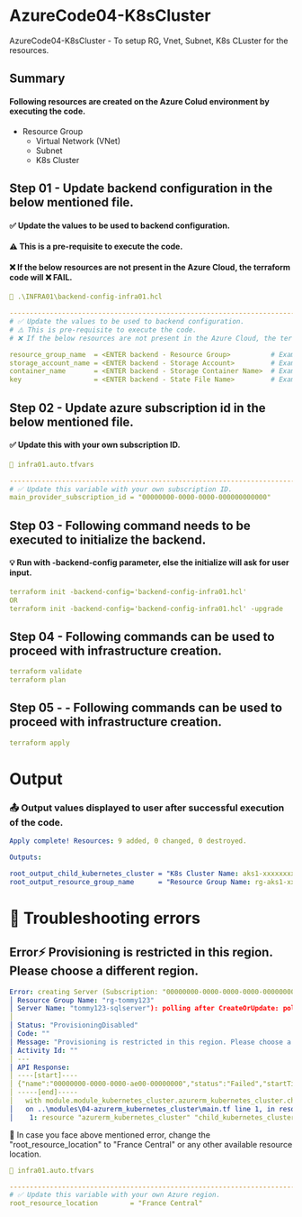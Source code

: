 # AzureCode04-K8sCluster
AzureCode04-K8sCluster - To setup RG, Vnet, Subnet, K8s CLuster for the resources.

## Summary
#### Following resources are created on the Azure Colud environment by executing the code.
- Resource Group
  - Virtual Network (VNet)
  - Subnet
  - K8s Cluster

## Step 01 - Update backend configuration in the below mentioned file.
#### ✅ Update the values to be used to backend configuration.
#### ⚠️ This is a pre-requisite to execute the code.
#### ❌ If the below resources are not present in the Azure Cloud, the terraform code will ❌ FAIL.
````yaml
📝 .\INFRA01\backend-config-infra01.hcl

---------------------------------------------------------------------------------------------------
# ✅ Update the values to be used to backend configuration.
# ⚠️ This is pre-requisite to execute the code.
# ❌ If the below resources are not present in the Azure Cloud, the terraform code will ❌ FAIL.

resource_group_name  = <ENTER backend - Resource Group>          # Example: "rg-backend"
storage_account_name = <ENTER backend - Storage Account>         # Example: "storageaccount"
container_name       = <ENTER backend - Storage Container Name>  # Example: "storagecontainer"
key                  = <ENTER backend - State File Name>         # Example: "a.terraform.tfstate"
````

## Step 02 - Update azure subscription id in the below mentioned file.
#### ✅ Update this with your own subscription ID.
````yaml
📝 infra01.auto.tfvars

---------------------------------------------------------------------------------------------------
# ✅ Update this variable with your own subscription ID.
main_provider_subscription_id = "00000000-0000-0000-000000000000"
````

## Step 03 - Following command needs to be executed to initialize the backend.
#### 💡 Run with -backend-config parameter, else the initialize will ask for user input.
````yaml
terraform init -backend-config='backend-config-infra01.hcl'
OR
terraform init -backend-config='backend-config-infra01.hcl' -upgrade
````

## Step 04 - Following commands can be used to proceed with infrastructure creation.
````yaml
terraform validate
terraform plan
````

## Step 05 - - Following commands can be used to proceed with infrastructure creation.
````yaml
terraform apply
````

# Output
### 📤 Output values displayed to user after successful execution of the code.
````yaml
Apply complete! Resources: 9 added, 0 changed, 0 destroyed.

Outputs:

root_output_child_kubernetes_cluster = "K8s Cluster Name: aks1-xxxxxxxxxx"          # ☸️ Kubernetes Cluster Name 
root_output_resource_group_name      = "Resource Group Name: rg-aks1-xxxxxxxxxx"    # 📦 Resource Group Name

````

# 🧠 Troubleshooting errors
##  Error⚡ Provisioning is restricted in this region. Please choose a different region.
````yaml
Error: creating Server (Subscription: "00000000-0000-0000-0000-000000000000"
│ Resource Group Name: "rg-tommy123"
│ Server Name: "tommy123-sqlserver"): polling after CreateOrUpdate: polling failed: the Azure API returned the following error:
│
│ Status: "ProvisioningDisabled"
│ Code: ""
│ Message: "Provisioning is restricted in this region. Please choose a different region. For exceptions to this rule please open a support request with Issue type of 'Service and subscription limits'. See https://docs.microsoft.com/en-us/azure/sql-database/quota-increase-request for more details."
│ Activity Id: ""
│ ---
│ API Response:
│ ----[start]----
│ {"name":"00000000-0000-0000-ae00-00000000","status":"Failed","startTime":"2025-06-19T03:03:53.143Z","error":{"code":"ProvisioningDisabled","message":"Provisioning is restricted in this region. Please choose a different region. For exceptions to this rule please open a support request with Issue type of 'Service and subscription limits'. See https://docs.microsoft.com/en-us/azure/sql-database/quota-increase-request for more details."}}
│ -----[end]-----
│   with module.module_kubernetes_cluster.azurerm_kubernetes_cluster.child_kubernetes_cluster,
│   on ..\modules\04-azurerm_kubernetes_cluster\main.tf line 1, in resource "azurerm_kubernetes_cluster" "child_kubernetes_cluster":
│    1: resource "azurerm_kubernetes_cluster" "child_kubernetes_cluster" {
````
🔧 In case you face above mentioned error, change the "root_resource_location" to "France Central" or any other available resource location.
````yaml
📝 infra01.auto.tfvars

---------------------------------------------------------------------------------------------------
# ✅ Update this variable with your own Azure region.
root_resource_location        = "France Central"
````